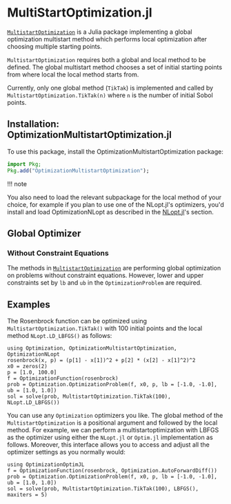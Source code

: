 # MultiStartOptimization.jl

[`MultistartOptimization`](https://github.com/tpapp/MultistartOptimization.jl) is a Julia package implementing a global optimization multistart method which performs local optimization after choosing multiple starting points.

`MultistartOptimization` requires both a global and local method to be defined. The global multistart method chooses a set of initial starting points from where local the local method starts from.

Currently, only one global method (`TikTak`) is implemented and called by `MultistartOptimization.TikTak(n)` where `n` is the number of initial Sobol points.

## Installation: OptimizationMultistartOptimization.jl

To use this package, install the OptimizationMultistartOptimization package:

```julia
import Pkg;
Pkg.add("OptimizationMultistartOptimization");
```

!!! note
    

You also need to load the relevant subpackage for the local method of your choice, for example if you plan to use one of the NLopt.jl's optimizers, you'd install and load OptimizationNLopt as described in the [NLopt.jl](@ref)'s section.

## Global Optimizer

### Without Constraint Equations

The methods in [`MultistartOptimization`](https://github.com/tpapp/MultistartOptimization.jl) are performing global optimization on problems without
constraint equations. However, lower and upper constraints set by `lb` and `ub` in the `OptimizationProblem` are required.

## Examples

The Rosenbrock function can be optimized using `MultistartOptimization.TikTak()` with 100 initial points and the local method `NLopt.LD_LBFGS()` as follows:

```@example MultiStart
using Optimization, OptimizationMultistartOptimization, OptimizationNLopt
rosenbrock(x, p) = (p[1] - x[1])^2 + p[2] * (x[2] - x[1]^2)^2
x0 = zeros(2)
p = [1.0, 100.0]
f = OptimizationFunction(rosenbrock)
prob = Optimization.OptimizationProblem(f, x0, p, lb = [-1.0, -1.0], ub = [1.0, 1.0])
sol = solve(prob, MultistartOptimization.TikTak(100), NLopt.LD_LBFGS())
```

You can use any `Optimization` optimizers you like. The global method of the `MultistartOptimization` is a positional argument and followed by the local method. For example, we can perform a multistartoptimization with LBFGS as the optimizer using either the `NLopt.jl` or `Optim.jl` implementation as follows. Moreover, this interface allows you to access and adjust all the optimizer settings as you normally would:

```@example MultiStart
using OptimizationOptimJL
f = OptimizationFunction(rosenbrock, Optimization.AutoForwardDiff())
prob = Optimization.OptimizationProblem(f, x0, p, lb = [-1.0, -1.0], ub = [1.0, 1.0])
sol = solve(prob, MultistartOptimization.TikTak(100), LBFGS(), maxiters = 5)
```
